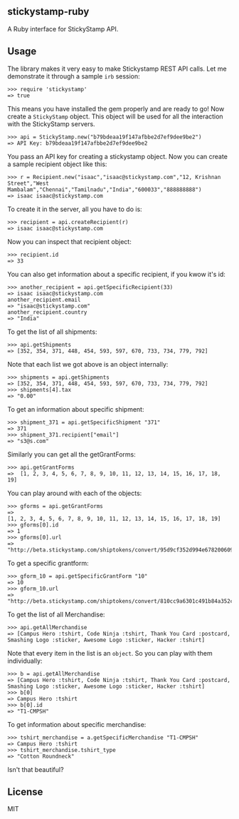 stickystamp-ruby
-----------------

A Ruby interface for StickyStamp API.

Usage
------

The library makes it very easy to make Stickystamp REST API calls. Let
me demonstrate it through a sample `irb` session:

    >>> require 'stickystamp'
    => true

This means you have installed the gem properly and are ready to go!
Now create a `StickyStamp` object. This object will be used for all
the interaction with the StickyStamp servers.

    >>> api = StickyStamp.new("b79bdeaa19f147afbbe2d7ef9dee9be2")
    => API Key: b79bdeaa19f147afbbe2d7ef9dee9be2

You pass an API key for creating a stickystamp object.
Now you can create a sample recipient object like this:

    >>> r = Recipient.new("isaac","isaac@stickystamp.com","12, Krishnan Street","West Mambalam","Chennai","Tamilnadu","India","600033","888888888")
    => isaac isaac@stickystamp.com

To create it in the server, all you have to do is:

    >>> recipient = api.createRecipient(r)
    => isaac isaac@stickystamp.com

Now you can inspect that recipient object:

    >>> recipient.id
    => 33

You can also get information about a specific recipient, if you kwow
it's id:

    >>> another_recipient = api.getSpecificRecipient(33)
    => isaac isaac@stickystamp.com
    another_recipient.email
    => "isaac@stickystamp.com"
    another_recipient.country
    => "India"

To get the list of all shipments:

    >>> api.getShipments
    => [352, 354, 371, 448, 454, 593, 597, 670, 733, 734, 779, 792]

Note that each list we got above is an object internally:

    >>> shipments = api.getShipments
    => [352, 354, 371, 448, 454, 593, 597, 670, 733, 734, 779, 792]
    >>> shipments[4].tax
    => "0.00"

To get an information about specific shipment:

    >>> shipment_371 = api.getSpecificShipment "371"
    => 371
    >>> shipment_371.recipient["email"]
    => "s3@s.com"

Similarly you can get all the getGrantForms:

    >>> api.getGrantForms
    =>  [1, 2, 3, 4, 5, 6, 7, 8, 9, 10, 11, 12, 13, 14, 15, 16, 17, 18, 19]

You can play around with each of the objects:

    >>> gforms = api.getGrantForms
    =>
    [1, 2, 3, 4, 5, 6, 7, 8, 9, 10, 11, 12, 13, 14, 15, 16, 17, 18, 19]
    >>> gforms[0].id
    => 1
    >>> gforms[0].url
    => "http://beta.stickystamp.com/shiptokens/convert/95d9cf352d994e67820060930fb055f8"

To get a specific grantform:

    >>> gform_10 = api.getSpecificGrantForm "10"
    => 10
    >>> gform_10.url
    => "http://beta.stickystamp.com/shiptokens/convert/810cc9a6301c491b84a352ccf0e48ecb"

To get the list of all Merchandise:

    >>> api.getAllMerchandise
    => [Campus Hero :tshirt, Code Ninja :tshirt, Thank You Card :postcard, Smashing Logo :sticker, Awesome Logo :sticker, Hacker :tshirt]

Note that every item in the list is an `object`. So you can play with
them individually:

    >>> b = api.getAllMerchandise
    => [Campus Hero :tshirt, Code Ninja :tshirt, Thank You Card :postcard, Smashing Logo :sticker, Awesome Logo :sticker, Hacker :tshirt]
    >>> b[0]
    => Campus Hero :tshirt
    >>> b[0].id
    => "T1-CMPSH"

To get information about specific merchandise:

    >>> tshirt_merchandise = a.getSpecificMerchandise "T1-CMPSH"
    => Campus Hero :tshirt
    >>> tshirt_merchandise.tshirt_type
    => "Cotton Roundneck"

Isn't that beautiful?

License
--------

MIT
